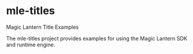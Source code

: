 # mle-titles
Magic Lantern Title Examples

The mle-titles project provides examples for using the Magic Lantern SDK and runtime engine.
